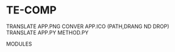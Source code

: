 # TE-COMP
TRANSLATE
APP.PNG CONVER APP.ICO  (PATH,DRANG ND DROP)
TRANSLATE
APP.PY
METHOD.PY

MODULES
